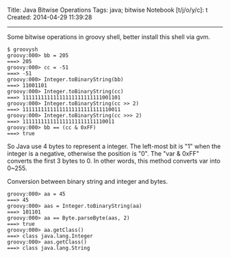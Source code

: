 Title: Java Bitwise Operations
Tags: java; bitwise
Notebook [t/j/o/y/c]: t
Created: 2014-04-29 11:39:28

------

Some bitwise operations in groovy shell, better install this shell via gvm.

    $ groovysh
    groovy:000> bb = 205
    ===> 205
    groovy:000> cc = -51
    ===> -51
    groovy:000> Integer.toBinaryString(bb)
    ===> 11001101
    groovy:000> Integer.toBinaryString(cc)
    ===> 11111111111111111111111111001101
    groovy:000> Integer.toBinaryString(cc >> 2)
    ===> 11111111111111111111111111110011
    groovy:000> Integer.toBinaryString(cc >>> 2)
    ===> 111111111111111111111111110011
    groovy:000> bb == (cc & 0xFF)
    ===> true

So Java use 4 bytes to represent a integer. The left-most bit is "1" when the integer is a negative, otherwise the position is "0".
The "var & 0xFF" converts the first 3 bytes to 0. In other words, this method converts var into 0~255.

Conversion between binary string and integer and bytes.

    groovy:000> aa = 45
    ===> 45
    groovy:000> aas = Integer.toBinaryString(aa)
    ===> 101101
    groovy:000> aa == Byte.parseByte(aas, 2)
    ===> true
    groovy:000> aa.getClass()
    ===> class java.lang.Integer
    groovy:000> aas.getClass()
    ===> class java.lang.String
